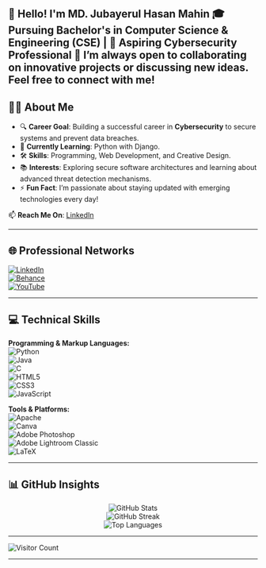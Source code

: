 👋 **Hello! I'm MD. Jubayerul Hasan Mahin** 
🎓 **Pursuing Bachelor's in Computer Science & Engineering (CSE) | 🚀 Aspiring Cybersecurity Professional**
🌱 **I’m always open to collaborating on innovative projects or discussing new ideas. Feel free to connect with me!**
---

## 👨‍💻 **About Me**
- 🔍 **Career Goal**: Building a successful career in **Cybersecurity** to secure systems and prevent data breaches.  
- 🌱 **Currently Learning**: Python with Django.  
- 🛠 **Skills**: Programming, Web Development, and Creative Design.  
- 📚 **Interests**: Exploring secure software architectures and learning about advanced threat detection mechanisms.  
- ⚡ **Fun Fact**: I’m passionate about staying updated with emerging technologies every day!  

📫 **Reach Me On**: [LinkedIn](https://linkedin.com/in/md-jubayerul-hasan-mahin)  

---

## 🌐 **Professional Networks**  
[![LinkedIn](https://img.shields.io/badge/LinkedIn-%230077B5.svg?logo=linkedin&logoColor=white)](https://linkedin.com/in/md-jubayerul-hasan-mahin)  
[![Behance](https://img.shields.io/badge/Behance-1769ff?logo=behance&logoColor=white)](https://www.behance.net/jubairumaahi)  
[![YouTube](https://img.shields.io/badge/YouTube-%23FF0000.svg?logo=YouTube&logoColor=white)](https://www.youtube.com/@MentorMatrix-m11)  

---

## 💻 **Technical Skills**

**Programming & Markup Languages:**  
![Python](https://img.shields.io/badge/Python-3670A0?style=for-the-badge&logo=python&logoColor=ffdd54)  
![Java](https://img.shields.io/badge/Java-%23ED8B00.svg?style=for-the-badge&logo=openjdk&logoColor=white)  
![C](https://img.shields.io/badge/C-%2300599C.svg?style=for-the-badge&logo=c&logoColor=white)  
![HTML5](https://img.shields.io/badge/HTML5-%23E34F26.svg?style=for-the-badge&logo=html5&logoColor=white)  
![CSS3](https://img.shields.io/badge/CSS3-%231572B6.svg?style=for-the-badge&logo=css3&logoColor=white)  
![JavaScript](https://img.shields.io/badge/JavaScript-%23323330.svg?style=for-the-badge&logo=javascript&logoColor=%23F7DF1E)  

**Tools & Platforms:**  
![Apache](https://img.shields.io/badge/Apache-%23D42029.svg?style=for-the-badge&logo=apache&logoColor=white)  
![Canva](https://img.shields.io/badge/Canva-%2300C4CC.svg?style=for-the-badge&logo=Canva&logoColor=white)  
![Adobe Photoshop](https://img.shields.io/badge/Photoshop-%2331A8FF.svg?style=for-the-badge&logo=adobe%20photoshop&logoColor=white)  
![Adobe Lightroom Classic](https://img.shields.io/badge/Lightroom%20Classic-31A8FF.svg?style=for-the-badge&logo=Adobe%20Lightroom%20Classic&logoColor=white)  
![LaTeX](https://img.shields.io/badge/LaTeX-%23008080.svg?style=for-the-badge&logo=latex&logoColor=white)  

---

## 📊 **GitHub Insights**
<p align="center">
  <img src="https://github-readme-stats.vercel.app/api?username=Maahin11&theme=light&hide_border=false&include_all_commits=true&count_private=true" alt="GitHub Stats" /><br/>
  <img src="https://github-readme-streak-stats.herokuapp.com/?user=Maahin11&theme=light&hide_border=false" alt="GitHub Streak" /><br/>
  <img src="https://github-readme-stats.vercel.app/api/top-langs/?username=Maahin11&theme=light&hide_border=false&include_all_commits=true&count_private=true&layout=compact" alt="Top Languages" />
</p>  

---

![Visitor Count](https://visitcount.itsvg.in/api?id=Maahin11&icon=0&color=2)

---

